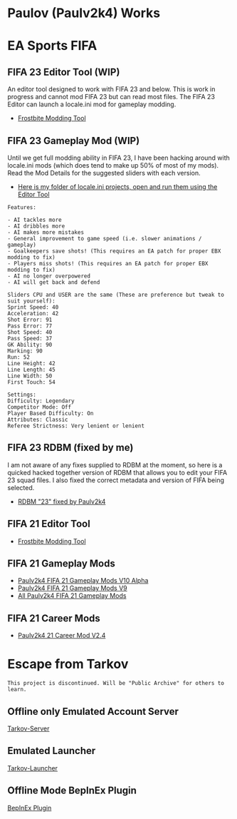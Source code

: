 # Paulov (Paulv2k4) Works

# EA Sports FIFA

## FIFA 23 Editor Tool (WIP)
An editor tool designed to work with FIFA 23 and below. This is work in progress and cannot mod FIFA 23 but can read most files. The FIFA 23 Editor can launch a locale.ini mod for gameplay modding.
- [Frostbite Modding Tool](https://www.mediafire.com/file/a4o12zgrznikrz9/FMT-v32.2.zip/file)

## FIFA 23 Gameplay Mod (WIP)
Until we get full modding ability in FIFA 23, I have been hacking around with locale.ini mods (which does tend to make up 50% of most of my mods). Read the Mod Details for the suggested sliders with each version.
- [Here is my folder of locale.ini projects, open and run them using the Editor Tool](https://www.mediafire.com/folder/bm0wdc16thswt/Locale_Only)

```
Features:

- AI tackles more
- AI dribbles more
- AI makes more mistakes
- General improvement to game speed (i.e. slower animations / gameplay)
- Goalkeepers save shots! (This requires an EA patch for proper EBX modding to fix)
- Players miss shots! (This requires an EA patch for proper EBX modding to fix)
- AI no longer overpowered
- AI will get back and defend

Sliders CPU and USER are the same (These are preference but tweak to suit yourself):
Sprint Speed: 40
Acceleration: 42
Shot Error: 91
Pass Error: 77
Shot Speed: 40
Pass Speed: 37
GK Ability: 90
Marking: 90
Run: 52
Line Height: 42
Line Length: 45
Line Width: 50
First Touch: 54

Settings:
Difficulty: Legendary
Competitor Mode: Off
Player Based Difficulty: On
Attributes: Classic
Referee Strictness: Very lenient or lenient
```

## FIFA 23 RDBM (fixed by me)
I am not aware of any fixes supplied to RDBM at the moment, so here is a quicked hacked together version of RDBM that allows you to edit your FIFA 23 squad files. I also fixed the correct metadata and version of FIFA being selected.
- [RDBM "23" fixed by Paulv2k4](https://www.mediafire.com/file/bhirn4cp5s3tfa9/RDBM_FIFA23_Fixed_By_Paulv2k4.zip/file)

## FIFA 21 Editor Tool
- [Frostbite Modding Tool](https://www.mediafire.com/file/mb9fkiv6dyi3t28/FMT_-_v12.7.zip/file)

## FIFA 21 Gameplay Mods
- [Paulv2k4 FIFA 21 Gameplay Mods V10 Alpha](https://www.mediafire.com/file/9rjwc61oht9uby5/Paulv2k4_FIFA_21_Gameplay_Version_10_Alpha_2.zip/file)
- [Paulv2k4 FIFA 21 Gameplay Mods V9](https://www.mediafire.com/file/8z3gnun3x4t72b4/Paulv2k4_FIFA_21_Gameplay_Version_9_Alpha_18.zip/file)
- [All Paulv2k4 FIFA 21 Gameplay Mods](https://www.mediafire.com/folder/tq1vryqkmmwht/Gameplay)

## FIFA 21 Career Mods
- [Paulv2k4 21 Career Mod V2.4](https://www.mediafire.com/file/xmfbdfcjc44beq9/Paulv2k4_Career_Realism_Mod_-_V2.4.fbmod/file)

# Escape from Tarkov
``` This project is discontinued. Will be "Public Archive" for others to learn. ```

## Offline only Emulated Account Server
[Tarkov-Server](https://github.com/paulov-t/Tarkov-Server)

## Emulated Launcher
[Tarkov-Launcher](https://github.com/paulov-t/SIT.Tarkov.Launcher)

## Offline Mode BepInEx Plugin
[BepInEx Plugin](https://github.com/paulov-t/SIT.Tarkov.Core)